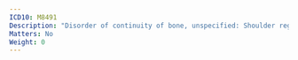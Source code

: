 ```yaml
---
ICD10: M8491
Description: "Disorder of continuity of bone, unspecified: Shoulder region"
Matters: No
Weight: 0
---
```


